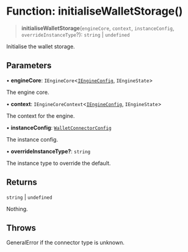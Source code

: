 # Function: initialiseWalletStorage()

> **initialiseWalletStorage**(`engineCore`, `context`, `instanceConfig`, `overrideInstanceType`?): `string` \| `undefined`

Initialise the wallet storage.

## Parameters

• **engineCore**: `IEngineCore`\<[`IEngineConfig`](../interfaces/IEngineConfig.md), `IEngineState`\>

The engine core.

• **context**: `IEngineCoreContext`\<[`IEngineConfig`](../interfaces/IEngineConfig.md), `IEngineState`\>

The context for the engine.

• **instanceConfig**: [`WalletConnectorConfig`](../type-aliases/WalletConnectorConfig.md)

The instance config.

• **overrideInstanceType?**: `string`

The instance type to override the default.

## Returns

`string` \| `undefined`

Nothing.

## Throws

GeneralError if the connector type is unknown.
